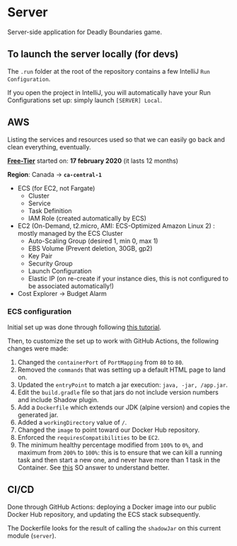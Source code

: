 # Server
Server-side application for Deadly Boundaries game.

## To launch the server locally (for devs)
The ``.run`` folder at the root of the repository contains a few IntelliJ ``Run Configuration``.

If you open the project in IntelliJ, you will automatically have your Run Configurations set up: simply launch `[SERVER] Local`.

## AWS
Listing the services and resources used so that we can easily go back and clean everything, eventually.

**[Free-Tier](https://aws.amazon.com/free/)** started on: **17 february 2020** (it lasts 12 months)

**Region**: Canada -> **`ca-central-1`**

* ECS (for EC2, not Fargate)
  * Cluster
  * Service
  * Task Definition
  * IAM Role (created automatically by ECS)
* EC2 (On-Demand, t2.micro, AMI: ECS-Optimized Amazon Linux 2) : mostly managed by the ECS Cluster
  * Auto-Scaling Group (desired 1, min 0, max 1)
  * EBS Volume (Prevent deletion, 30GB, gp2)
  * Key Pair
  * Security Group
  * Launch Configuration
  * Elastic IP (on re-create if your instance dies, this is not configured to be associated automatically!)
* Cost Explorer -> Budget Alarm

### ECS configuration
Initial set up was done through following [this tutorial](https://docs.aws.amazon.com/AmazonECS/latest/developerguide/getting-started-ecs-ec2.html).
 
 Then, to customize the set up to work with GitHub Actions, the following changes were made:
 
   1. Changed the ``containerPort`` of `PortMapping` from ``80`` to ``80``.
   2. Removed the ``commands`` that was setting up a default HTML page to land on.
   3. Updated the ``entryPoint`` to match a jar execution: `java, -jar, /app.jar`.
   4. Edit the ``build.gradle`` file so that jars do not include version numbers and include Shadow plugin.
   5. Add a ``Dockerfile`` which extends our JDK (alpine version) and copies the generated jar.
   6. Added a ``workingDirectory`` value of `/`.
   7. Changed the ``image`` to point toward our Docker Hub repository.
   8. Enforced the ``requiresCompatibilities`` to be `EC2`.
   9. The minimum healthy percentage modified from ``100%`` to `0%`, and maximum from `200%` to `100%`: this is to ensure that we can kill a running task and then start a new one, and never have more than 1 task in the Container. See [this](https://stackoverflow.com/a/40741816/9768291) SO answer to understand better.

## CI/CD
Done through GitHub Actions: deploying a Docker image into our public Docker Hub repository, and updating the ECS stack subsequently.

The Dockerfile looks for the result of calling the ``shadowJar`` on this current module (``server``).